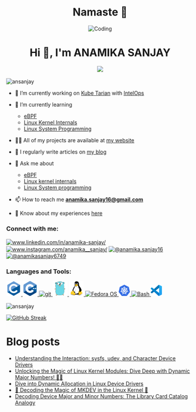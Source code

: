 <h1 align="center">Namaste 🙏</h1>

<p align="center">
  <img src="https://anamikadev.com/wp-content/uploads/2023/06/Pink-and-Blue-Colorful-Girl-Illustration-Gaming-Logo-4.png" alt="Coding" width="100">
</p>

<h1 align="center">Hi 👋, I'm ANAMIKA SANJAY</h1>

<p align="center">
  <!-- Typing SVG by DenverCoder1 - https://github.com/DenverCoder1/readme-typing-svg -->
  <a href="https://github.com/DenverCoder1/readme-typing-svg">
    <img src="https://readme-typing-svg.demolab.com/?lines=Learning%20Linux%20Kernel%20Development;Learning%20Linux%20Network%20Subsystem;Learning%20Linux%20System%20Programming;Working%20on%20eBPF%20Development;Forever%20Learning&font=Fira%20Code&center=true&width=440&height=45&color=f75c7e&vCenter=true&pause=1000&size=22" /></a>
</p>


<p align="left"> <img src="https://komarev.com/ghpvc/?username=ansanjay&label=Profile%20views&color=0e75b6&style=flat" alt="ansanjay" /> </p>


- 🔭 I’m currently working on [Kube Tarian](https://github.com/kube-tarian) with [IntelOps](https://github.com/AnamikaSanjay)

- 🌱 I’m currently learning
    - [eBPF](https://anamikadev.com/ebpf-learning-path/)
    - [Linux Kernel Internals](https://anamikadev.com/home/learning-path/kernel-learning-path/)
    - [Linux System Programming](https://anamikadev.com/system-learning-path/)
      

- 👨‍💻 All of my projects are available at [my website](https://anamikadev.com/projects)

- 📝 I regularly write articles on [my blog](https://anamikadev.com/blogs/)

- 💬 Ask me about
  
    -   [eBPF](https://anamikadev.com/ebpf-blog-library-insights-tutorials-and-discoveries/)
    -   [Linux kernel internals](https://anamikadev.com/home/blogs/kernel/)
    -   [Linux System programming](https://anamikadev.com/home/blogs/system/)

- 📫 How to reach me **anamika.sanjay16@gmail.com**

- 📄 Know about my experiences [here](https://anamikadev.com/about-me)


<h3 align="left">Connect with me:</h3>
<p align="left">
<a href="https://linkedin.com/in/anamika-sanjay/" target="blank"><img align="center" src="https://raw.githubusercontent.com/rahuldkjain/github-profile-readme-generator/master/src/images/icons/Social/linked-in-alt.svg" alt="www.linkedin.com/in/anamika-sanjay/" height="30" width="40" /></a>
<a href="https://instagram.com/anamika__sanjay/" target="blank"><img align="center" src="https://raw.githubusercontent.com/rahuldkjain/github-profile-readme-generator/master/src/images/icons/Social/instagram.svg" alt="www.instagram.com/anamika__sanjay/" height="30" width="40" /></a>
<a href="https://medium.com/@anamika.sanjay16" target="blank"><img align="center" src="https://raw.githubusercontent.com/rahuldkjain/github-profile-readme-generator/master/src/images/icons/Social/medium.svg" alt="@anamika.sanjay16" height="30" width="40" /></a>
<a href="https://www.youtube.com/channel/UCOjhpEJay8rnpdhW_aOaYiQ" target="blank"><img align="center" src="https://raw.githubusercontent.com/rahuldkjain/github-profile-readme-generator/master/src/images/icons/Social/youtube.svg" alt="@anamikasanjay6749" height="30" width="40" /></a>


<h3 align="left">Languages and Tools:</h3>
<a href="https://www.cprogramming.com/" target="_blank" rel="noreferrer"> <img src="https://raw.githubusercontent.com/devicons/devicon/master/icons/c/c-original.svg" alt="c" width="40" height="40"/> </a> <a href="https://www.w3schools.com/cpp/" target="_blank" rel="noreferrer"> <img src="https://raw.githubusercontent.com/devicons/devicon/master/icons/cplusplus/cplusplus-original.svg" alt="cplusplus" width="40" height="40"/> </a> <a href="https://git-scm.com/" target="_blank" rel="noreferrer"> <img src="https://www.vectorlogo.zone/logos/git-scm/git-scm-icon.svg" alt="git" width="40" height="40"/> </a> <a href="https://golang.org" target="_blank" rel="noreferrer"> <img src="https://raw.githubusercontent.com/devicons/devicon/master/icons/go/go-original.svg" alt="go" width="40" height="40"/> </a> <a href="https://www.linux.org/" target="_blank" rel="noreferrer"> <img src="https://raw.githubusercontent.com/devicons/devicon/master/icons/linux/linux-original.svg" alt="linux" width="40" height="40"/> <img src="https://fedoraproject.org/w/uploads/2/2d/Logo_fedoralogo.png" alt="Fedora OS" width="70" height="30"/>
<img src="https://raw.githubusercontent.com/kubernetes/kubernetes/master/logo/logo.svg" alt="k8s" width="30" height="30"/>
<img src="https://raw.githubusercontent.com/odb/official-bash-logo/master/assets/Logos/Icons/SVG/128x128.svg" alt="Bash" width="30" height="30"/>
<img src="https://raw.githubusercontent.com/github/explore/80688e429a7d4ef2fca1e82350fe8e3517d3494d/topics/visual-studio-code/visual-studio-code.png" alt="Visual Studio Code" width="30" height="30"/>
 </a> </p>

<p><img align="center" src="https://github-readme-stats.vercel.app/api/top-langs?username=ansanjay&show_icons=true&locale=en&layout=compact" alt="ansanjay" /></p>

[![GitHub Streak](https://streak-stats.demolab.com/?user=ANSANJAY)](https://git.io/streak-stats)


# Blog posts
<!-- BLOG-POST-LIST:START -->
- [Understanding the Interaction: sysfs, udev, and Character Device Drivers](https://anamikadev.com/understanding-the-interaction-sysfs-udev-and-character-device-drivers/)
- [Unlocking the Magic of Linux Kernel Modules: Dive Deep with Dynamic Major Numbers! 🚀🐧](https://anamikadev.com/unlocking-the-magic-of-linux-kernel-modules-dive-deep-with-dynamic-major-numbers-%f0%9f%9a%80%f0%9f%90%a7/)
- [Dive into Dynamic Allocation in Linux Device Drivers](https://anamikadev.com/dive-into-dynamic-allocation-in-linux-device-drivers/)
- [🚀 Decoding the Magic of MKDEV in the Linux Kernel 🐧](https://anamikadev.com/%f0%9f%9a%80-decoding-the-magic-of-mkdev-in-the-linux-kernel-%f0%9f%90%a7/)
- [Decoding Device Major and Minor Numbers: The Library Card Catalog Analogy](https://anamikadev.com/decoding-device-major-and-minor-numbers-the-library-card-catalog-analogy/)
<!-- BLOG-POST-LIST:END -->

